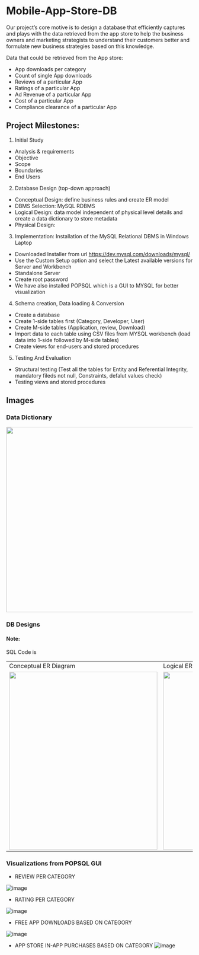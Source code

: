 # Mobile-App-Store-DB
Our project’s core motive is to design a database that efficiently captures and plays with the data retrieved from the app store to help the business owners and marketing strategists to understand their customers better and formulate new business strategies based on this knowledge.

Data that could be retrieved from the App store:
- App downloads per category
- Count of single App downloads
- Reviews of a particular App
- Ratings of a particular App
- Ad Revenue of a particular App
- Cost of a particular App
- Compliance clearance of a particular App

## Project Milestones:
1. Initial Study
  - Analysis & requirements
  - Objective
  - Scope
  - Boundaries
  - End Users
2. Database Design (top-down approach)
  - Conceptual Design: define business rules and create ER model
  - DBMS Selection: MySQL RDBMS
  - Logical Design: data model independent of physical level details and create a data dictionary to store metadata
  - Physical Design:
3. Implementation: Installation of the MySQL Relational DBMS in Windows Laptop
  - Downloaded Installer from url https://dev.mysql.com/downloads/mysql/
  - Use the Custom Setup option and select the Latest available versions for Server and Workbench
  - Standalone Server
  - Create root password
  - We have also installed POPSQL which is a GUI to MYSQL for better visualization
4. Schema creation, Data loading & Conversion
  - Create a database 
  - Create 1-side tables first (Category, Developer, User)
  - Create M-side tables (Application, review, Download)
  - Import data to each table using CSV files from MYSQL workbench (load data into 1-side followed by M-side tables)
  - Create views for end-users and stored procedures
5. Testing And Evaluation
  - Structural testing (Test all the tables for Entity and Referential Integrity, mandatory fileds not null, Constraints, defalut values check)
  - Testing views and stored procedures

## Images
### Data Dictionary
<img src="https://user-images.githubusercontent.com/131211098/235268569-74135bf7-5fde-4778-bea5-07811aa530e4.png" width="600" height="500">

### DB Designs
<table>

#### Note: 
SQL Code is 
  <tr>
    <td>Conceptual ER Diagram</td>
     <td>Logical ER Diagram</td>
     <td>Physical ER Diagram</td>
  </tr>
  <tr>
    <td><img src="https://user-images.githubusercontent.com/131211098/235268187-dea981d4-38bf-459f-ade5-84e80945ac92.png" width=400 height=480></td>
    <td><img src="https://user-images.githubusercontent.com/131211098/235268440-38aa33db-f267-4db5-9f39-581752f15d83.png" width=400 height=480></td>
    <td><img src="https://user-images.githubusercontent.com/131211098/235269571-c41aa6a8-d300-4e4d-9a25-92971e2acf35.png" width=400 height=480></td>
  </tr>
 </table>
 
### Visualizations from POPSQL GUI
- REVIEW PER CATEGORY

![image](https://user-images.githubusercontent.com/131211098/235270073-35973eb9-7c00-4656-86db-ed2fd95e5f93.png)

- RATING PER CATEGORY

![image](https://user-images.githubusercontent.com/131211098/235270188-19839b74-b8e8-48c3-96d9-cade1d77befa.png)

- FREE APP DOWNLOADS BASED ON CATEGORY

![image](https://user-images.githubusercontent.com/131211098/235270233-a63fd3c8-aa41-4e52-bdc6-dbf1b495e6c8.png)

- APP STORE IN-APP PURCHASES BASED ON CATEGORY
 ![image](https://user-images.githubusercontent.com/131211098/235269834-8e38a69c-3d55-4e02-8b55-496be0034d94.png)

